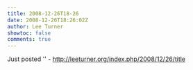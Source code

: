 ```yaml
---
title: 2008-12-26T18-26
date: 2008-12-26T18:26:02Z
author: Lee Turner
showtoc: false
comments: true
---
```


Just posted '' - http://leeturner.org/index.php/2008/12/26/title

